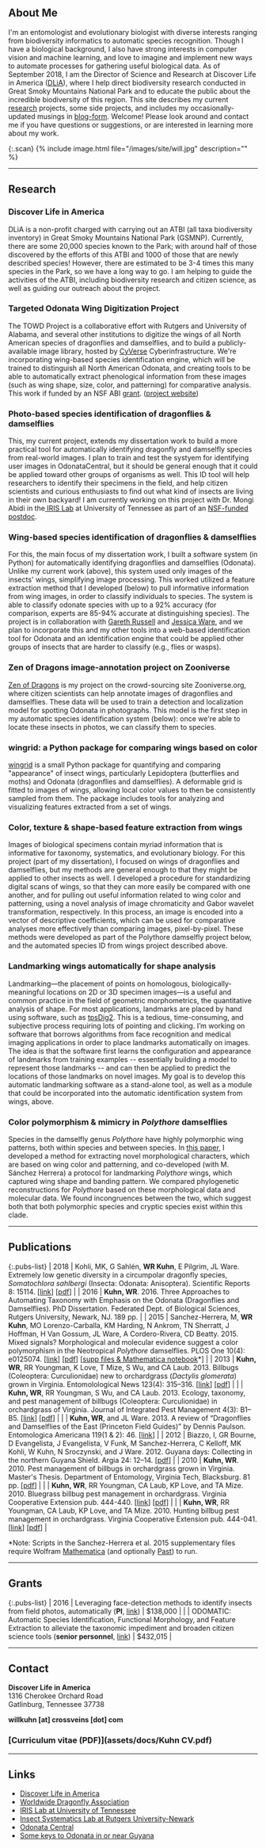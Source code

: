 <p style="display:none;">Title</p>

## About Me

I'm an entomologist and evolutionary biologist with diverse interests ranging from biodiversity informatics to automatic species recognition. Though I have a biological background, I also have strong interests in computer vision and machine learning, and love to imagine and implement new ways to automate processes for gathering useful biological data. As of September 2018, I am the Director of Science and Research at Discover Life in America ([DLiA](https://dlia.org)), where I help direct biodiversity research conducted in Great Smoky Mountains National Park and to educate the public about the incredible biodiversity of this region. This site describes my current [research](#research) projects, some side projects, and includes my occasionally-updated musings in [blog-form](/blog). Welcome! Please look around and contact me if you have questions or suggestions, or are interested in learning more about my work.

{:.scan}
{% include image.html file="/images/site/will.jpg" description="" %}

***

## Research

### Discover Life in America

DLiA is a non-profit charged with carrying out an ATBI (all taxa biodiversity inventory) in Great Smoky Mountains National Park (GSMNP). Currently, there are some 20,000 species known to the Park; with around half of those discovered by the efforts of this ATBI and 1000 of those that are newly described species! However, there are estimated to be 3-4 times this many species in the Park, so we have a long way to go. I am helping to guide the activities of the ATBI, including biodiversity research and citizen science, as well as guiding our outreach about the project.

### Targeted Odonata Wing Digitization Project

<!-- <a href="https://willkuhn.github.io/towd">
<img class="res" src="https://willkuhn.github.io/towd\images\site\towd-project-logo.png" alt="TOWD Project logo" caption="TOWD Project logo">
</a> -->

The TOWD Project is a collaborative effort with Rutgers and University of Alabama, and several other institutions to digitize the wings of all North American species of dragonflies and damselflies, and to build a publicly-available image library, hosted by [CyVerse](https://cyverse.org/) Cyberinfrastructure. We're incorporating wing-based species identification engine, which will be trained to distinguish all North American Odonata, and creating tools to be able to automatically extract phenological information from these images (such as wing shape, size, color, and patterning) for comparative analysis. This work if funded by an NSF ABI [grant](#grants). ([project website](https://willkuhn.github.io/towd/))

### Photo-based species identification of dragonflies & damselflies

<!-- <img class="res" src="\images\site\DSC_3350.jpg"
 alt="Zenithoptera viola" caption="Zenithoptera viola"> -->

This, my current project, extends my dissertation work to build a more practical tool for automatically identifying dragonfly and damselfly species from real-world images. I plan to train and test the systyem for identifying user images in OdonataCentral, but it should be general enough that it could be applied toward other groups of organisms as well. This ID tool will help researchers to identify their specimens in the field, and help citizen scientists and curious enthusiasts to find out what kind of insects are living in their own backyard! I am currently working on this project with Dr. Mongi Abidi in the[ IRIS Lab](http://imaging.utk.edu/) at University of Tennessee as part of an [NSF-funded postdoc](#grants).

### Wing-based species identification of dragonflies & damselflies

<!-- <img class="res" src="\images\site\UA-000856.jpg" alt="Boyeria vinosa hindwing" caption="Boyeria vinosa hindwing"> -->

For this, the main focus of my dissertation work, I built a software system (in Python) for automatically identifying dragonflies and damselflies (Odonata). Unlike my current work (above), this system used only images of the insects' wings, simplifying image processing. This worked utilized a feature extraction method that I developed (below) to pull informative information from wing images, in order to classify individuals to species. The system is able to classify odonate species with up to a 92% accuracy (for comparison, experts are 85-94% accurate at distinguishing species). The project is in collaboration with [Gareth Russell](https://sites.google.com/a/njit.edu/russell-lab/) and [Jessica Ware](https://www.jessicalwarelab.com/), and we plan to incorporate this and my other tools into a web-based identification tool for Odonata and an identification engine that could be applied other groups of insects that are harder to classify (e.g., flies or wasps).

### Zen of Dragons image-annotation project on Zooniverse

<!-- <a href="https://www.zooniverse.org/projects/willkuhn/zen-of-dragons">
<img class="res" src="\images\site\avatar_circle.png"
 alt="Zen of Dragons project" caption="Zen of Dragons project">
</a> -->

[Zen of Dragons](https://www.zooniverse.org/projects/willkuhn/zen-of-dragons) is my project on the crowd-sourcing site Zooniverse.org, where citizen scientists can help annotate images of dragonflies and damselflies. These data will be used to train a detection and localization model for spotting Odonata in photographs. This model is the first step in my automatic species identification system (below): once we're able to locate these insects in photos, we can classify them to species.

### wingrid: a Python package for comparing wings based on color

<!-- <a href="https://github.com/willkuhn/wingrid">
<img class="res" src="https://raw.githubusercontent.com/willkuhn/wingrid/master/images/logo2.png"
 alt="wingrid logo" caption="wingrid logo">
</a> -->

[wingrid](https://github.com/willkuhn/wingrid) is a small Python package for quantifying and comparing "appearance" of insect wings, particularly Lepidoptera (butterflies and moths) and Odonata (dragonflies and damselflies). A deformable grid is fitted to images of wings, allowing local color values to then be consistently sampled from them. The package includes tools for analyzing and visualizing features extracted from a set of wings.

### Color, texture & shape-based feature extraction from wings

Images of biological specimens contain myriad information that is informative for taxonomy, systematics, and evolutionary biology.  For this project (part of my dissertation), I focused on wings of dragonflies and damselflies, but my methods are general enough to that they might be applied to other insects as well.  I developed a procedure for standardizing digital scans of wings, so that they can more easily be compared with one another, and for pulling out useful information related to wing color and patterning, using a novel analysis of image chromaticity and Gabor wavelet transformation, respectively.  In this process, an image is encoded into a vector of descriptive coefficients, which can be used for comparative analyses more effectively than comparing images, pixel-by-pixel.  These methods were developed as part of the Polythore damselfly project below, and the automated species ID from wings project described above.

### Landmarking wings automatically for shape analysis

Landmarking—the placement of points on homologous, biologically-meaningful locations on 2D or 3D specimen images—is a useful and common practice in the field of geometric morphometrics, the quantitative analysis of shape.  For most applications, landmarks are placed by hand using software, such as [tpsDig2](http://life.bio.sunysb.edu/morph/soft-dataacq.html).  This is a tedious, time-consuming, and subjective process requiring lots of pointing and clicking.  I’m working on software that borrows algorithms from face recognition and medical imaging applications in order to place landmarks automatically on images.  The idea is that the software first learns the configuration and appearance of landmarks from training examples -- essentially building a model to represent those landmarks -- and can then be applied to predict the locations of those landmarks on novel images.  My goal is to develop this automatic landmarking software as a stand-alone tool, as well as a module that could be incorporated into the automatic identification system from wings, above.

### Color polymorphism & mimicry in *Polythore* damselflies

Species in the damselfly genus *Polythore* have highly polymorphic wing patterns, both within species and between species.  In [this paper](http://journals.plos.org/plosone/article?id=10.1371/journal.pone.0125074), I developed a method for extracting novel morphological characters, which are based on wing color and patterning, and co-developed (with M. Sánchez Herrera) a protocol for landmarking *Polythore* wings, which captured wing shape and banding pattern.  We compared phylogenetic reconstructions for *Polythore* based on these morphological data and molecular data.  We found incongruences between the two, which suggest both that both polymorphic species and cryptic species exist within this clade.

***

## Publications

{:.pubs-list}
| 2018 | Kohli, MK, G Sahlén, **WR Kuhn**, E Pilgrim, JL Ware. Extremely low genetic diversity in a circumpolar dragonfly species, *Somatochlora sahlbergi* (Insecta: Odonata: Anisoptera). Scientific Reports 8: 15114. [[link](https://www.nature.com/articles/s41598-018-32365-7)] [[pdf](assets/docs/Kohli_et_al_2018_sahlbergi.pdf)] |
| 2016 | **Kuhn, WR**. 2016. Three Approaches to Automating Taxonomy with Emphasis on the Odonata (Dragonflies and Damselflies). PhD Dissertation. Federated Dept. of Biological Sciences, Rutgers University, Newark, NJ. 189 pp. |
| 2015 | Sanchez-Herrera, M, **WR Kuhn**, MO Lorenzo-Carballa, KM Harding, N Ankrom, TN Sherratt, J Hoffman, H Van Gossum, JL Ware, A Cordero-Rivera, CD Beatty. 2015. Mixed signals? Morphological and molecular evidence suggest a color polymorphism in the Neotropical *Polythore* damselflies. PLOS One 10(4): e0125074. [[link](http://dx.doi.org/10.1371/journal.pone.0125074)] [[pdf](assets/docs/Sanchez_et_al_2015_Polythore.pdf)] [[supp files & Mathematica notebook](https://www.dropbox.com/s/d0xtzgil41b8wn7/Supplementary%20file%20S1.zip?dl=0)*] |
| 2013 | **Kuhn, WR**, RR Youngman, K Love, T Mize, S Wu, and CA Laub. 2013. Billbugs (Coleoptera: Curculionidae) new to orchardgrass (*Dactylis glomerata*) grown in Virginia. Entomolological News 123(4): 315–316. [[link](http://dx.doi.org/10.3157/021.123.0405)] [[pdf](assets/docs/Kuhn_et_al_2013_Ent_News.pdf)] |
|  | **Kuhn, WR**, RR Youngman, S Wu, and CA Laub. 2013. Ecology, taxonomy, and pest management of billbugs (Coleoptera: Curculionidae) in orchardgrass of Virginia. Journal of Integrated Pest Management 4(3): B1–B5. [[link](http://dx.doi.org/10.1603/IPM12022)] [[pdf](assets/docs/Kuhn_et_al_2013_JIPM.pdf)] |
|  | **Kuhn, WR**, and JL Ware. 2013. A review of “Dragonflies and Damselflies of the East (Princeton Field Guides)” by Dennis Paulson. Entomologica Americana 119(1 & 2): 46. [[link](http://dx.doi.org/10.1664/12-BR-008.1)] |
| 2012 | Biazzo, I, GR Bourne, D Evangelista, J Evangelista, V Funk, M Sanchez-Herrera, C Kelloff, MK Kohli, W Kuhn, N Sroczynski, and J Ware. 2012. Guyana days: Collecting in the northern Guyana Shield. Argia 24: 12–14. [[pdf](assets/docs/Biazzo_et_al_2012_Argia.pdf)] |
| 2010 | **Kuhn, WR**. 2010. Pest management of billbugs in orchardgrass grown in Virginia. Master's Thesis. Department of Entomology, Virginia Tech, Blacksburg. 81 pp. [[pdf](assets/docs/Kuhn_2010_MS_thesis.pdf)] |
|  | **Kuhn, WR**, RR Youngman, CA Laub, KP Love, and TA Mize. 2010. Bluegrass billbug pest management in orchardgrass. Virginia Cooperative Extension pub. 444-440. [[link](http://pubs.ext.vt.edu/444/444-040/444-040.html)] [[pdf](assets/docs/Kuhn_et_al_2010_Bluegrass_Billbug.pdf)] |
|  | **Kuhn, WR**, RR Youngman, CA Laub, KP Love, and TA Mize. 2010. Hunting billbug pest management in orchardgrass. Virginia Cooperative Extension pub. 444-041. [[link](http://pubs.ext.vt.edu/444/444-041/444-041.html)] [[pdf](assets/docs/Kuhn_et_al_2010_Hunting_Billbug.pdf)] |

\*Note: Scripts in the Sanchez-Herrera et al. 2015 supplementary files require Wolfram [Mathematica](https://www.wolfram.com/mathematica/) (and optionally [Past](http://folk.uio.no/ohammer/past/)) to run.

***

## Grants

{:.pubs-list}
| 2016 | Leveraging face-detection methods to identify insects from field photos, automatically (**PI**, [link](http://www.nsf.gov/awardsearch/showAward?AWD_ID=1611642)) | $138,000 |
|  | ODOMATIC: Automatic Species Identification, Functional Morphology, and Feature Extraction to alleviate the taxonomic impediment and broaden citizen science tools (**senior personnel**, [link](http://www.nsf.gov/awardsearch/showAward?AWD_ID=1564386)) | $432,015 |

***

## Contact

**Discover Life in America**<br/>
1316 Cherokee Orchard Road<br/>
Gatlinburg, Tennessee 37738

**willkuhn [at] crossveins [dot] com**

### [Curriculum vitae (PDF)](assets/docs/Kuhn CV.pdf)

***

## Links

- [Discover Life in America](https://dlia.org/)
- [Worldwide Dragonfly Association](https://worlddragonfly.org)
- [IRIS Lab at University of Tennessee](http://imaging.utk.edu/)
- [Insect Systematics Lab at Rutgers University-Newark](https://www.jessicalwarelab.com/)
- [Odonata Central](http://www.odonatacentral.org/)
- [Some keys to Odonata in or near Guyana](https://www.dropbox.com/sh/ky70r1nes4pollw/AAA67JnMW6Q187RaBkkNP4Aga?dl=0)
